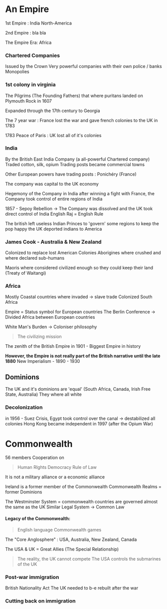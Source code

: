 # An Empire

1st Empire :
India
North-America

2nd Empire :
bla bla

The Empire Era:
Africa

### Chartered Companies
Issued by the Crown
Very powerful companies with their own police / banks
Monopolies


### 1st colony in virginia
The Pilgrims (The Founding Fathers) that where puritans landed on Plymouth Rock in 1607

Expanded through the 17th century to Georgia

The 7 year war : France lost the war and gave french colonies to the UK in 1783

1783 Peace of Paris : UK lost all of it's colonies

### India
By the British East India Company (a all-powerful Chartered company)
Traded cotton, silk, opium
Trading posts became commercial towns

Other European powers have trading posts : Ponichéry (France)

The company was capital to the UK economy

Hegemony of the Company in India after winning a fight with France, the Company took control of entire regions of India

1857 - Sepoy Rebellion -> The Company was dissolved and the UK took direct control of India
English Raj = English Rule

The british left useless Indian Princes to 'govern' some regions to keep the pop happy
the UK deported indians to America

### James Cook - Australia & New Zealand
Colonized to replace lost American Colonies
Aborigines where crushed and where declared sub-humans 

Maoris where considered civilized enough so they could keep their land (Treaty of Waitangi)

### Africa

Mostly Coastal countries where invaded -> slave trade
Colonized South Africa

Empire = Status symbol for European countries
The Berlin Conference -> Divided Africa between European countries

White Man's Burden -> Coloniser philosophy
>The civilizing mission

The zenith of the British Empire in 1901 - Biggest Empire in history

**However, the Empire is not really part of the British narrative until the late 1880**
New Imperialism - 1890 - 1930

## Dominions

The UK and it's dominions are 'equal' (South Africa, Canada, Irish Free State, Australia)
They where all white

### Decolonization
in 1956 - Suez Crisis, Egypt took control over the canal -> destabilized all colonies
Hong Kong became independent in 1997 (after the Opium War)

# Commonwealth
56 members
Cooperation on
>Human RIghts
>Democracy
>Rule of Law

It is not a military alliance or a economic alliance

Ireland is a former member of the Commonwealth
Commonwealth Realms = former Dominions

The Westminster System = commonwealth countries are governed almost the same as the UK
Similar Legal System -> Common Law

#### Legacy of the Commonwealth:
> English language
> Commonwealth games

The "Core Anglosphere" : USA, Australia, New Zealand, Canada

The USA & UK = Great Allies (The Special Relationship)
> The reality, the UK cannot compete
> The USA controls the submarines of the UK

### Post-war immigration
British Nationality Act
The UK needed to b-e rebuilt after the war
### Cutting back on immigration

